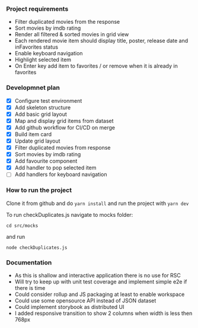 ### Project requirements

- Filter duplicated movies from the response
- Sort movies by imdb rating
- Render all filtered & sorted movies in grid view
- Each rendered movie item should display title, poster, release date and inFavorites status
- Enable keyboard navigation
- Highlight selected item
- On Enter key add item to favorites / or remove when it is already in favorites

### Developmnet plan

- [x] Configure test environment
- [x] Add skeleton structure
- [x] Add basic grid layout
- [x] Map and display grid items from dataset
- [x] Add github workflow for CI/CD on merge
- [x] Build item card
- [x] Update grid layout
- [x] Filter duplicated movies from response
- [x] Sort movies by imdb rating
- [x] Add favourite component
- [x] Add handler to pop selected item
- [ ] Add handlers for keyboard navigation

### How to run the project

Clone it from github and do `yarn install` and run the project with `yarn dev`

To run checkDuplicates.js navigate to mocks folder:

`cd src/mocks`

and run

`node checkDuplicates.js`

### Documentation

- As this is shallow and interactive application there is no use for RSC
- Will try to keep up with unit test coverage and implement simple e2e if there is time
- Could consider rollup and JS packaging at least to enable workspace
- Could use some opensource API instead of JSON dataset
- Could implement storybook as distributed UI
- I added responsive transition to show 2 columns when width is less then 768px
